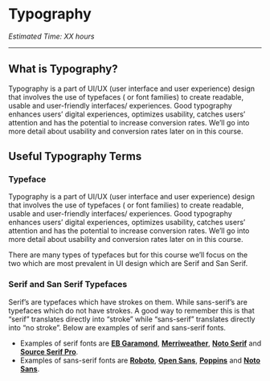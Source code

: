 # Typography

*Estimated Time: XX hours*

---

## What is Typography?

Typography is a part of UI/UX (user interface and user experience) design that involves the use of typefaces ( or font families) to create readable, usable and user-friendly interfaces/ experiences. Good typography enhances users’ digital experiences, optimizes usability, catches users’ attention and has the potential to increase conversion rates. We’ll go into more detail about usability and conversion rates later on in this course.


<aside>
  

  ## Useful Typography Terms
  
  ### Typeface
  
  Typography is a part of UI/UX (user interface and user experience) design that involves the use of typefaces ( or font families) to create readable, usable and user-friendly interfaces/ experiences. Good typography enhances users’ digital experiences, optimizes usability, catches users’ attention and has the potential to increase conversion rates. We’ll go into more detail about usability and conversion rates later on in this course.


<aside>
  
  There are many types of typefaces but for this course we’ll focus on the two which are most prevalent in UI design which are Serif and San Serif. 
 
     
  ### Serif and San Serif Typefaces
    
  Serif’s are typefaces which have strokes on them. While sans-serif’s are typefaces which do not have strokes. A good way to remember this is that “serif” translates directly into “stroke” while “sans-serif” translates directly into “no stroke”. Below are examples of serif and sans-serif fonts.
  
  - Examples of serif fonts are **[EB Garamond](https://fonts.google.com/specimen/EB+Garamond)**, **[Merriweather](https://fonts.google.com/specimen/Merriweather)**, **[Noto Serif](https://fonts.google.com/specimen/Noto+Serif)** and **[Source Serif Pro](https://fonts.google.com/specimen/Source+Serif+Pro)**.
  -  Examples of sans-serif fonts are **[Roboto](https://fonts.google.com/specimen/Roboto)**, **[Open Sans](https://fonts.google.com/specimen/Open+Sans)**, **[Poppins](https://fonts.google.com/specimen/Poppins)** and **[Noto Sans](https://fonts.google.com/specimen/Noto+Sans)**.
  
  
  
